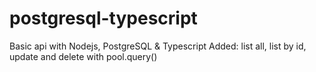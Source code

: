 # postgresql-typescript
Basic api with Nodejs, PostgreSQL & Typescript
Added: list all, list by id, update and delete with pool.query() 
